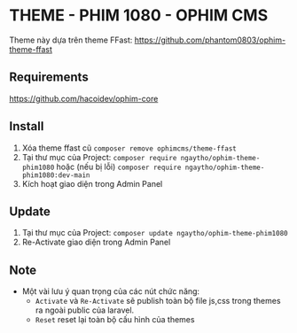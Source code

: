 # THEME - PHIM 1080 - OPHIM CMS

Theme này dựa trên theme FFast: <https://github.com/phantom0803/ophim-theme-ffast>

## Requirements

https://github.com/hacoidev/ophim-core

## Install

1. Xóa theme ffast cũ `composer remove ophimcms/theme-ffast`
2. Tại thư mục của Project: `composer require ngaytho/ophim-theme-phim1080` hoặc (nếu bị lỗi) `composer require ngaytho/ophim-theme-phim1080:dev-main`
3. Kích hoạt giao diện trong Admin Panel

## Update
1. Tại thư mục của Project: `composer update ngaytho/ophim-theme-phim1080`
2. Re-Activate giao diện trong Admin Panel

## Note
- Một vài lưu ý quan trọng của các nút chức năng:
    + `Activate` và `Re-Activate` sẽ publish toàn bộ file js,css trong themes ra ngoài public của laravel.
    + `Reset` reset lại toàn bộ cấu hình của themes
